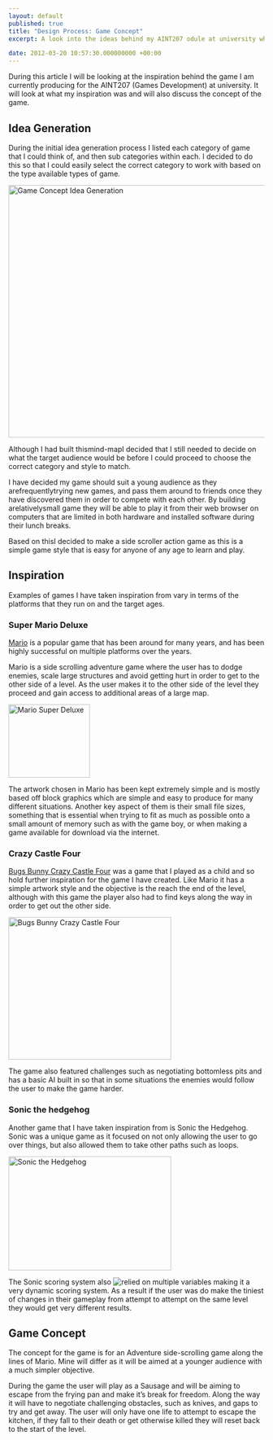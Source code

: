 ```yaml
---
layout: default
published: true
title: "Design Process: Game Concept"
excerpt: A look into the ideas behind my AINT207 odule at university where I am required to build a game. 

date: 2012-03-20 10:57:30.000000000 +00:00
---
```

During this article I will be looking at the inspiration behind the game I am currently producing for the AINT207 (Games Development) at university. It will look at what my inspiration was and will also discuss the concept of the game. 

## Idea Generation

During the initial idea generation process I listed each category of game that I could think of, and then sub categories within each. I decided to do this so that I could easily select the correct category to work with based on the type available types of game.

[<img class="size-large wp-image-759" title="Game Concept Idea Generation" src="http://danielgroves.net/wp-content/uploads/2012/02/Game-Concept-1024x716.png" alt="Game Concept Idea Generation" width="710" height="496" />](http://danielgroves.net/wp-content/uploads/2012/02/Game-Concept.png)

Although I had built thismind-mapI decided that I still needed to decide on what the target audience would be before I could proceed to choose the correct category and style to match.

I have decided my game should suit a young audience as they arefrequentlytrying new games, and pass them around to friends once they have discovered them in order to compete with each other. By building arelativelysmall game they will be able to play it from their web browser on computers that are limited in both hardware and installed software during their lunch breaks.

Based on thisI decided to make a side scroller action game as this is a simple game style that is easy for anyone of any age to learn and play.

## Inspiration

Examples of games I have taken inspiration from vary in terms of the platforms that they run on and the target ages.

### Super Mario Deluxe

[Mario](http://mario.nintendo.com/ "Mario Information") is a popular game that has been around for many years, and has been highly successful on multiple platforms over the years.

Mario is a side scrolling adventure game where the user has to dodge enemies, scale large structures and avoid getting hurt in order to get to the other side of a level. As the user makes it to the other side of the level they proceed and gain access to additional areas of a large map.

[<img class="size-full wp-image-788" title="Mario Super Deluxe" src="http://danielgroves.net/wp-content/uploads/2012/03/SMBDX_Yoshi_Egg_Challenge.png" alt="Mario Super Deluxe" width="160" height="144" />](http://www.mariowiki.com/File:SMBDX_Yoshi_Egg_Challenge.PNG)

The artwork chosen in Mario has been kept extremely simple and is mostly based off block graphics which are simple and easy to produce for many different situations. Another key aspect of them is their small file sizes, something that is essential when trying to fit as much as possible onto a small amount of memory such as with the game boy, or when making a game available for download via the internet.

### Crazy Castle Four

[Bugs Bunny Crazy Castle Four](http://uk.gameboy.ign.com/objects/012/012201.html "Bugs Bunny Crazy Castle Four") was a game that I played as a child and so hold further inspiration for the game I have created. Like Mario it has a simple artwork style and the objective is the reach the end of the level, although with this game the player also had to find keys along the way in order to get out the other side.

[<img class="size-full wp-image-793" title="bugs-bunny-crazy-castle_78087" src="http://danielgroves.net/wp-content/uploads/2012/03/bugs-bunny-crazy-castle_78087.png" alt="Bugs Bunny Crazy Castle Four" width="320" height="280" />](http://retrogamersdiary.blogspot.co.uk/2011/03/bugs-bunnys-crazy-castle.html)

The game also featured challenges such as negotiating bottomless pits and has a basic AI built in so that in some situations the enemies would follow the user to make the game harder.

### Sonic the hedgehog

Another game that I have taken inspiration from is Sonic the Hedgehog. Sonic was a unique game as it focused on not only allowing the user to go over things, but also allowed them to take other paths such as loops.

[<img class="size-full wp-image-795" title="Sonic the Hedgehog" src="http://danielgroves.net/wp-content/uploads/2012/03/MD_Sonic_the_Hedgehog.png" alt="Sonic the Hedgehog" width="320" height="224" />](http://en.wikipedia.org/wiki/File:MD_Sonic_the_Hedgehog.png)

The Sonic scoring system also ![relied on multiple variables](http://info.sonicretro.org/Sonic_the_Hedgehog_(16-bit)#Scoring "Sonic Scoring System") making it a very dynamic scoring system. As a result if the user was do make the tiniest of changes in their gameplay from attempt to attempt on the same level they would get very different results.

## Game Concept

The concept for the game is for an Adventure side-scrolling game along the lines of Mario. Mine will differ as it will be aimed at a younger audience with a much simpler objective.

During the game the user will play as a Sausage and will be aiming to escape from the frying pan and make it’s break for freedom. Along the way it will have to negotiate challenging obstacles, such as knives, and gaps to try and get away. The user will only have one life to attempt to escape the kitchen, if they fall to their death or get otherwise killed they will reset back to the start of the level.
